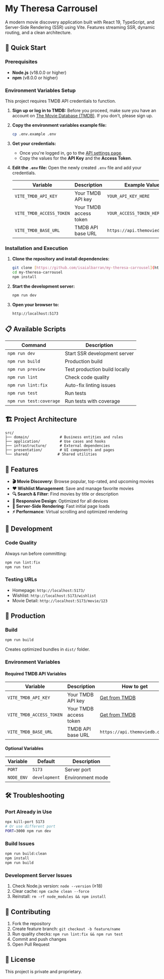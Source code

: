 # My Theresa Carrousel

A modern movie discovery application built with React 19, TypeScript, and Server-Side Rendering (SSR) using Vite. Features streaming SSR, dynamic routing, and a clean architecture.

## 🚀 Quick Start

### Prerequisites

- **Node.js** (v18.0.0 or higher)
- **npm** (v8.0.0 or higher)

### Environment Variables Setup

This project requires TMDB API credentials to function.

1.  **Sign up or log in to TMDB:**
    Before you proceed, make sure you have an account on [The Movie Database (TMDB)](https://www.themoviedb.org/). If you don't, please sign up.

2.  **Copy the environment variables example file:**
    ```bash
    cp .env.example .env
    ```

3.  **Get your credentials:**
    * Once you're logged in, go to the [API settings page](https://www.themoviedb.org/settings/api).
    * Copy the values for the **API Key** and the **Access Token**.

4.  **Edit the `.env` file:**
    Open the newly created `.env` file and add your credentials.

    | Variable                      | Description                      | Example Value                        |
    | ----------------------------- | -------------------------------- | ------------------------------------ |
    | `VITE_TMDB_API_KEY`           | Your TMDB API key                | `YOUR_API_KEY_HERE`                  |
    | `VITE_TMDB_ACCESS_TOKEN`      | Your TMDB access token           | `YOUR_ACCESS_TOKEN_HERE`             |
    | `VITE_TMDB_BASE_URL`          | TMDB API base URL                | `https://api.themoviedb.org/3`       |

### Installation and Execution

1.  **Clone the repository and install dependencies:**
    ```bash
    git clone [https://github.com/isaialbarran/my-theresa-carrousel](https://github.com/isaialbarran/my-theresa-carrousel)
    cd my-theresa-carrousel
    npm install
    ```

2.  **Start the development server:**
    ```bash
    npm run dev
    ```

3.  **Open your browser to:**
    ```
    http://localhost:5173
    ```

## 📋 Available Scripts

| Command | Description |
|---------|-------------|
| `npm run dev` | Start SSR development server |
| `npm run build` | Production build |
| `npm run preview` | Test production build locally |
| `npm run lint` | Check code quality |
| `npm run lint:fix` | Auto-fix linting issues |
| `npm run test` | Run tests |
| `npm run test:coverage` | Run tests with coverage |

## 🏗️ Project Architecture

```
src/
├── domain/              # Business entities and rules
├── application/         # Use cases and hooks
├── infrastructure/      # External dependencies
├── presentation/        # UI components and pages
└── shared/             # Shared utilities
```

## 🌟 Features

- **🎬 Movie Discovery**: Browse popular, top-rated, and upcoming movies
- **❤️ Wishlist Management**: Save and manage favorite movies
- **🔍 Search & Filter**: Find movies by title or description
- **📱 Responsive Design**: Optimized for all devices
- **🚀 Server-Side Rendering**: Fast initial page loads
- **⚡ Performance**: Virtual scrolling and optimized rendering

## 🔧 Development

### Code Quality
Always run before committing:
```bash
npm run lint:fix
npm run test
```

### Testing URLs
- Homepage: `http://localhost:5173/`
- Wishlist: `http://localhost:5173/wishlist`
- Movie Detail: `http://localhost:5173/movie/123`

## 🚀 Production

### Build
```bash
npm run build
```

Creates optimized bundles in `dist/` folder.

### Environment Variables

#### Required TMDB API Variables
| Variable | Description | How to get |
|----------|-------------|------------|
| `VITE_TMDB_API_KEY` | Your TMDB API key | [Get from TMDB](https://www.themoviedb.org/settings/api) |
| `VITE_TMDB_ACCESS_TOKEN` | Your TMDB access token | [Get from TMDB](https://www.themoviedb.org/settings/api) |
| `VITE_TMDB_BASE_URL` | TMDB API base URL | `https://api.themoviedb.org/3` |

#### Optional Variables
| Variable | Default | Description |
|----------|---------|-------------|
| `PORT` | `5173` | Server port |
| `NODE_ENV` | `development` | Environment mode |

## 🛠️ Troubleshooting

### Port Already in Use
```bash
npx kill-port 5173
# Or use different port
PORT=3000 npm run dev
```

### Build Issues
```bash
npm run build:clean
npm install
npm run build
```

### Development Server Issues
1. Check Node.js version: `node --version` (≥18)
2. Clear cache: `npm cache clean --force`
3. Reinstall: `rm -rf node_modules && npm install`

## 🤝 Contributing

1. Fork the repository
2. Create feature branch: `git checkout -b feature/name`
3. Run quality checks: `npm run lint:fix && npm run test`
4. Commit and push changes
5. Open Pull Request

## 📄 License

This project is private and proprietary.